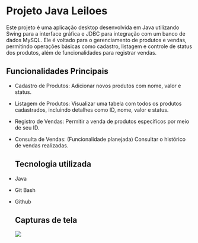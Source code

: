 # Projeto Java Leiloes
Este projeto é uma aplicação desktop desenvolvida em Java utilizando Swing para a interface gráfica e JDBC para integração com um banco de dados MySQL. Ele é voltado para o gerenciamento de produtos e vendas, permitindo operações básicas como cadastro, listagem e controle de status dos produtos, além de funcionalidades para registrar vendas.

## Funcionalidades Principais

- Cadastro de Produtos: Adicionar novos produtos com nome, valor e status.
- Listagem de Produtos: Visualizar uma tabela com todos os produtos cadastrados, incluindo detalhes como ID, nome, valor e status.
- Registro de Vendas: Permitir a venda de produtos específicos por meio de seu ID.
- Consulta de Vendas: (Funcionalidade planejada) Consultar o histórico de vendas realizadas.

  ## Tecnologia utilizada
- Java
- Git Bash
- Github

  ## Capturas de tela
  <img src="..." />
  

